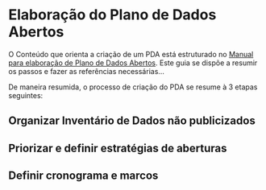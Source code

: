 Elaboração do Plano de Dados Abertos
====

O Conteúdo que orienta a criação de um PDA está estruturado no [Manual para elaboração de Plano de Dados Abertos](http://www.planejamento.gov.br/secretarias/upload/Arquivos/governo_aberto/manual_elaboracao_plano_dados_abertos.pdf). Este guia se dispõe a resumir os passos e fazer as referências necessárias...

De maneira resumida, o processo de criação do PDA se resume à 3 etapas seguintes:

## Organizar Inventário de Dados não publicizados

## Priorizar e definir estratégias de aberturas

## Definir cronograma e marcos
